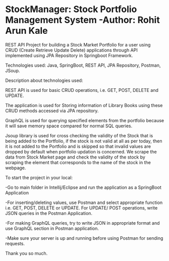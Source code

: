 # StockManager: Stock Portfolio Management System -Author: Rohit Arun Kale
REST API Project for building a Stock Market Portfolio for a user using CRUD (Create Retrieve Update Delete) applications through API implemented using JPA Repository in Springboot Framework.

Technologies used: Java, SpringBoot, REST API, JPA Repository, Postman, JSoup.

Description about technologies used:

REST API is used for basic CRUD operations, i.e. GET, POST, DELETE and UPDATE.

The application is used for Storing information of Library Books using these CRUD methods accessed via JPA repository.

GraphQL is used for querying specified elements from the portfolio because it will save memory space compared for normal SQL queries.

Jsoup library is used for cross checking the validity of the Stock that is being added to the Portfolio, if the stock is not valid at all as per today, then it is not added to the Portfolio and is skipped so that invalid values are dropped by default when portfolio updation is concerned. We scrape the data from Stock Market page and check the validity of the stock by scraping the element that corresponds to the name of the stock in the webpage.


To start the project in your local:


-Go to main folder in Intellij/Eclipse and run the application as a SpringBoot Application

-For inserting/deleting values, use Postman and select appropriate function i.e. GET, POST, DELETE or UPDATE. For UPDATE/ POST operations, write JSON queries in the Postman Application.

-For making GraphQL queries, try to write JSON in appropriate format and use GraphQL section in Postman application.

-Make sure your server is up and running before using Postman for sending requests.

Thank you so much.

